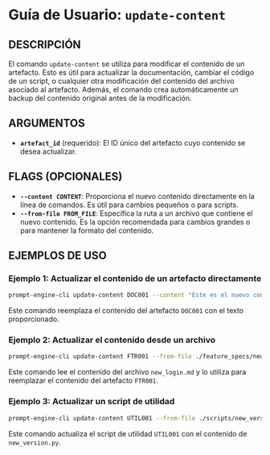 # Guía de Usuario: `update-content`

## DESCRIPCIÓN

El comando `update-content` se utiliza para modificar el contenido de un artefacto. Esto es útil para actualizar la documentación, cambiar el código de un script, o cualquier otra modificación del contenido del archivo asociado al artefacto. Además, el comando crea automáticamente un backup del contenido original antes de la modificación.

## ARGUMENTOS

- **`artefact_id`** (requerido): El ID único del artefacto cuyo contenido se desea actualizar.

## FLAGS (OPCIONALES)

- **`--content CONTENT`**: Proporciona el nuevo contenido directamente en la línea de comandos. Es útil para cambios pequeños o para scripts.
- **`--from-file FROM_FILE`**: Especifica la ruta a un archivo que contiene el nuevo contenido. Es la opción recomendada para cambios grandes o para mantener la formato del contenido.

## EJEMPLOS DE USO

### Ejemplo 1: Actualizar el contenido de un artefacto directamente

```bash
prompt-engine-cli update-content DOC001 --content "Este es el nuevo contenido del documento."
```

Este comando reemplaza el contenido del artefacto `DOC001` con el texto proporcionado.

### Ejemplo 2: Actualizar el contenido desde un archivo

```bash
prompt-engine-cli update-content FTR001 --from-file ./feature_specs/new_login.md
```

Este comando lee el contenido del archivo `new_login.md` y lo utiliza para reemplazar el contenido del artefacto `FTR001`.

### Ejemplo 3: Actualizar un script de utilidad

```bash
prompt-engine-cli update-content UTIL001 --from-file ./scripts/new_version.py
```

Este comando actualiza el script de utilidad `UTIL001` con el contenido de `new_version.py`.

